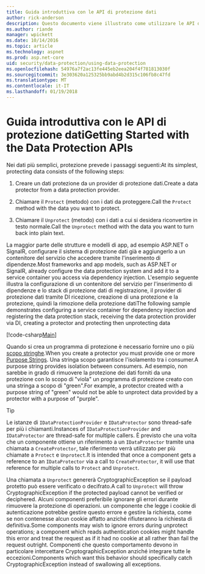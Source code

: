 ```yaml
---
title: Guida introduttiva con le API di protezione dati
author: rick-anderson
description: Questo documento viene illustrato come utilizzare le API di protezione dati ASP.NET Core per la protezione e la rimozione della protezione dati in un'applicazione.
ms.author: riande
manager: wpickett
ms.date: 10/14/2016
ms.topic: article
ms.technology: aspnet
ms.prod: asp.net-core
uid: security/data-protection/using-data-protection
ms.openlocfilehash: 54976a7f2ac13fe445eb2eea204f4f781813030f
ms.sourcegitcommit: 3e303620a125325bb9abd4b2d315c106fb8c47fd
ms.translationtype: MT
ms.contentlocale: it-IT
ms.lasthandoff: 01/19/2018
---
```

# <a name="getting-started-with-the-data-protection-apis"></a><span data-ttu-id="3cdb2-103">Guida introduttiva con le API di protezione dati</span><span class="sxs-lookup"><span data-stu-id="3cdb2-103">Getting Started with the Data Protection APIs</span></span>

<a name="security-data-protection-getting-started"></a>

<span data-ttu-id="3cdb2-104">Nei dati più semplici, protezione prevede i passaggi seguenti:</span><span class="sxs-lookup"><span data-stu-id="3cdb2-104">At its simplest, protecting data consists of the following steps:</span></span>

1. <span data-ttu-id="3cdb2-105">Creare un dati protezione da un provider di protezione dati.</span><span class="sxs-lookup"><span data-stu-id="3cdb2-105">Create a data protector from a data protection provider.</span></span>

2. <span data-ttu-id="3cdb2-106">Chiamare il `Protect` (metodo) con i dati da proteggere.</span><span class="sxs-lookup"><span data-stu-id="3cdb2-106">Call the `Protect` method with the data you want to protect.</span></span>

3. <span data-ttu-id="3cdb2-107">Chiamare il `Unprotect` (metodo) con i dati a cui si desidera riconvertire in testo normale.</span><span class="sxs-lookup"><span data-stu-id="3cdb2-107">Call the `Unprotect` method with the data you want to turn back into plain text.</span></span>

<span data-ttu-id="3cdb2-108">La maggior parte delle strutture e modelli di app, ad esempio ASP.NET o SignalR, configurare il sistema di protezione dati già e aggiungerlo a un contenitore del servizio che accedere tramite l'inserimento di dipendenze.</span><span class="sxs-lookup"><span data-stu-id="3cdb2-108">Most frameworks and app models, such as ASP.NET or SignalR, already configure the data protection system and add it to a service container you access via dependency injection.</span></span> <span data-ttu-id="3cdb2-109">L'esempio seguente illustra la configurazione di un contenitore del servizio per l'inserimento di dipendenze e lo stack di protezione dati di registrazione, il provider di protezione dati tramite DI ricezione, creazione di una protezione e la protezione, quindi la rimozione della protezione dati</span><span class="sxs-lookup"><span data-stu-id="3cdb2-109">The following sample demonstrates configuring a service container for dependency injection and registering the data protection stack, receiving the data protection provider via DI, creating a protector and protecting then unprotecting data</span></span>

[!code-csharp[Main](../../security/data-protection/using-data-protection/samples/protectunprotect.cs?highlight=26,34,35,36,37,38,39,40)]

<span data-ttu-id="3cdb2-110">Quando si crea un programma di protezione è necessario fornire uno o più [scopo stringhe](consumer-apis/purpose-strings.md).</span><span class="sxs-lookup"><span data-stu-id="3cdb2-110">When you create a protector you must provide one or more [Purpose Strings](consumer-apis/purpose-strings.md).</span></span> <span data-ttu-id="3cdb2-111">Una stringa scopo garantisce l'isolamento tra i consumer.</span><span class="sxs-lookup"><span data-stu-id="3cdb2-111">A purpose string provides isolation between consumers.</span></span> <span data-ttu-id="3cdb2-112">Ad esempio, non sarebbe in grado di rimuovere la protezione dei dati forniti da una protezione con lo scopo di "viola" un programma di protezione creato con una stringa a scopo di "green".</span><span class="sxs-lookup"><span data-stu-id="3cdb2-112">For example, a protector created with a purpose string of "green" would not be able to unprotect data provided by a protector with a purpose of "purple".</span></span>

>[!TIP]
> <span data-ttu-id="3cdb2-113">Le istanze di `IDataProtectionProvider` e `IDataProtector` sono thread-safe per più i chiamanti.</span><span class="sxs-lookup"><span data-stu-id="3cdb2-113">Instances of `IDataProtectionProvider` and `IDataProtector` are thread-safe for multiple callers.</span></span> <span data-ttu-id="3cdb2-114">È previsto che una volta che un componente ottiene un riferimento a un `IDataProtector` tramite una chiamata a `CreateProtector`, tale riferimento verrà utilizzato per più chiamate a `Protect` e `Unprotect`.</span><span class="sxs-lookup"><span data-stu-id="3cdb2-114">It is intended that once a component gets a reference to an `IDataProtector` via a call to `CreateProtector`, it will use that reference for multiple calls to `Protect` and `Unprotect`.</span></span>
>
><span data-ttu-id="3cdb2-115">Una chiamata a `Unprotect` genererà CryptographicException se il payload protetto può essere verificato o decifrato.</span><span class="sxs-lookup"><span data-stu-id="3cdb2-115">A call to `Unprotect` will throw CryptographicException if the protected payload cannot be verified or deciphered.</span></span> <span data-ttu-id="3cdb2-116">Alcuni componenti preferibile ignorare gli errori durante rimuovere la protezione di operazioni. un componente che legge i cookie di autenticazione potrebbe gestire questo errore e gestire la richiesta, come se non contenesse alcun cookie affatto anziché rifiuteranno la richiesta di definitiva.</span><span class="sxs-lookup"><span data-stu-id="3cdb2-116">Some components may wish to ignore errors during unprotect operations; a component which reads authentication cookies might handle this error and treat the request as if it had no cookie at all rather than fail the request outright.</span></span> <span data-ttu-id="3cdb2-117">Componenti che questo comportamento devono in particolare intercettare CryptographicException anziché integrare tutte le eccezioni.</span><span class="sxs-lookup"><span data-stu-id="3cdb2-117">Components which want this behavior should specifically catch CryptographicException instead of swallowing all exceptions.</span></span>
